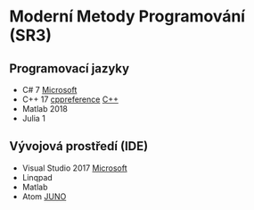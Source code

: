 # Moderní Metody Programování (SR3)

## Programovací jazyky 

* C# 7 [Microsoft](https://docs.microsoft.com/cs-cz/dotnet/csharp/)
* C++ 17 [cppreference](https://en.cppreference.com/w/) [C++](http://www.cplusplus.com/)
* Matlab 2018
* Julia 1

## Vývojová prostředí (IDE)

* Visual Studio 2017 [Microsoft](https://visualstudio.microsoft.com/cs/)
* Linqpad
* Matlab
* Atom [JUNO](http://docs.junolab.org/latest/man/installation.html)
